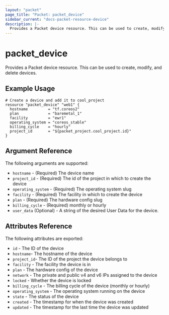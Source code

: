 ```yaml
---
layout: "packet"
page_title: "Packet: packet_device"
sidebar_current: "docs-packet-resource-device"
description: |-
  Provides a Packet device resource. This can be used to create, modify, and delete devices.
---
```


# packet\_device

Provides a Packet device resource. This can be used to create,
modify, and delete devices.

## Example Usage

```hcl
# Create a device and add it to cool_project
resource "packet_device" "web1" {
  hostname         = "tf.coreos2"
  plan             = "baremetal_1"
  facility         = "ewr1"
  operating_system = "coreos_stable"
  billing_cycle    = "hourly"
  project_id       = "${packet_project.cool_project.id}"
}
```

## Argument Reference

The following arguments are supported:

* `hostname` - (Required) The device name
* `project_id` - (Required) The id of the project in which to create the device
* `operating_system` - (Required) The operating system slug
* `facility` - (Required) The facility in which to create the device
* `plan` - (Required) The hardware config slug
* `billing_cycle` - (Required) monthly or hourly
* `user_data` (Optional) - A string of the desired User Data for the device.

## Attributes Reference

The following attributes are exported:

* `id` - The ID of the device
* `hostname`- The hostname of the device
* `project_id`- The ID of the project the device belongs to
* `facility` - The facility the device is in
* `plan` - The hardware config of the device
* `network` - The private and public v4 and v6 IPs assigned to the device
* `locked` - Whether the device is locked
* `billing_cycle` - The billing cycle of the device (monthly or hourly)
* `operating_system` - The operating system running on the device
* `state` - The status of the device
* `created` - The timestamp for when the device was created
* `updated` - The timestamp for the last time the device was updated
